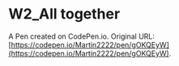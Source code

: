 # W2_All together

A Pen created on CodePen.io. Original URL: [https://codepen.io/Martin2222/pen/gOKQEyW](https://codepen.io/Martin2222/pen/gOKQEyW).

